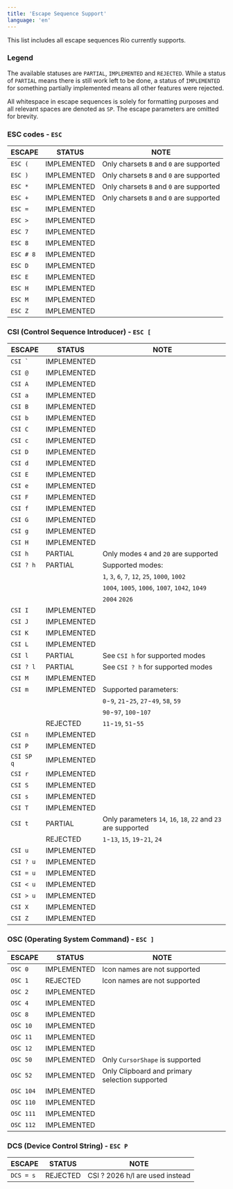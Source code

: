 ```yaml
---
title: 'Escape Sequence Support'
language: 'en'
---
```


This list includes all escape sequences Rio currently supports.

### Legend

The available statuses are `PARTIAL`, `IMPLEMENTED` and `REJECTED`. While a
status of `PARTIAL` means there is still work left to be done, a status of
`IMPLEMENTED` for something partially implemented means all other features were
rejected.

All whitespace in escape sequences is solely for formatting purposes and all
relevant spaces are denoted as `SP`. The escape parameters are omitted for
brevity.

### ESC codes - `ESC`

| ESCAPE    | STATUS      | NOTE                                    |
| --------- | ----------- | --------------------------------------- |
| `ESC (`   | IMPLEMENTED | Only charsets `B` and `0` are supported |
| `ESC )`   | IMPLEMENTED | Only charsets `B` and `0` are supported |
| `ESC *`   | IMPLEMENTED | Only charsets `B` and `0` are supported |
| `ESC +`   | IMPLEMENTED | Only charsets `B` and `0` are supported |
| `ESC =`   | IMPLEMENTED |                                         |
| `ESC >`   | IMPLEMENTED |                                         |
| `ESC 7`   | IMPLEMENTED |                                         |
| `ESC 8`   | IMPLEMENTED |                                         |
| `ESC # 8` | IMPLEMENTED |                                         |
| `ESC D`   | IMPLEMENTED |                                         |
| `ESC E`   | IMPLEMENTED |                                         |
| `ESC H`   | IMPLEMENTED |                                         |
| `ESC M`   | IMPLEMENTED |                                         |
| `ESC Z`   | IMPLEMENTED |                                         |

### CSI (Control Sequence Introducer) - `ESC [`

| ESCAPE     | STATUS      | NOTE                                           |
| ---------- | ----------- | ---------------------------------------------- |
| ``CSI ` `` | IMPLEMENTED |                                                |
| `CSI @`    | IMPLEMENTED |                                                |
| `CSI A`    | IMPLEMENTED |                                                |
| `CSI a`    | IMPLEMENTED |                                                |
| `CSI B`    | IMPLEMENTED |                                                |
| `CSI b`    | IMPLEMENTED |                                                |
| `CSI C`    | IMPLEMENTED |                                                |
| `CSI c`    | IMPLEMENTED |                                                |
| `CSI D`    | IMPLEMENTED |                                                |
| `CSI d`    | IMPLEMENTED |                                                |
| `CSI E`    | IMPLEMENTED |                                                |
| `CSI e`    | IMPLEMENTED |                                                |
| `CSI F`    | IMPLEMENTED |                                                |
| `CSI f`    | IMPLEMENTED |                                                |
| `CSI G`    | IMPLEMENTED |                                                |
| `CSI g`    | IMPLEMENTED |                                                |
| `CSI H`    | IMPLEMENTED |                                                |
| `CSI h`    | PARTIAL     | Only modes `4` and `20` are supported          |
| `CSI ? h`  | PARTIAL     | Supported modes:                               |
|            |             | `1`, `3`, `6`, `7`, `12`, `25`, `1000`, `1002` |
|            |             | `1004`, `1005`, `1006`, `1007`, `1042`, `1049` |
|            |             | `2004` `2026`                                  |
| `CSI I`    | IMPLEMENTED |                                                |
| `CSI J`    | IMPLEMENTED |                                                |
| `CSI K`    | IMPLEMENTED |                                                |
| `CSI L`    | IMPLEMENTED |                                                |
| `CSI l`    | PARTIAL     | See `CSI h` for supported modes                |
| `CSI ? l`  | PARTIAL     | See `CSI ? h` for supported modes              |
| `CSI M`    | IMPLEMENTED |                                                |
| `CSI m`    | IMPLEMENTED | Supported parameters:                          |
|            |             | `0`-`9`, `21`-`25`, `27`-`49`, `58`, `59`      |
|            |             | `90`-`97`, `100`-`107`                         |
|            | REJECTED    | `11`-`19`, `51`-`55`                           |
| `CSI n`    | IMPLEMENTED |                                                |
| `CSI P`    | IMPLEMENTED |                                                |
| `CSI SP q` | IMPLEMENTED |                                                |
| `CSI r`    | IMPLEMENTED |                                                |
| `CSI S`    | IMPLEMENTED |                                                |
| `CSI s`    | IMPLEMENTED |                                                |
| `CSI T`    | IMPLEMENTED |                                                |
| `CSI t`    | PARTIAL     | Only parameters `14`, `16`, `18`, `22` and `23` are supported    |
|            | REJECTED    | `1`-`13`, `15`, `19`-`21`, `24`                |
| `CSI u`    | IMPLEMENTED |                                                |
| `CSI ? u`  | IMPLEMENTED |                                                |
| `CSI = u`  | IMPLEMENTED |                                                |
| `CSI < u`  | IMPLEMENTED |                                                |
| `CSI > u`  | IMPLEMENTED |                                                |
| `CSI X`    | IMPLEMENTED |                                                |
| `CSI Z`    | IMPLEMENTED |                                                |

### OSC (Operating System Command) - `ESC ]`

| ESCAPE    | STATUS      | NOTE                                           |
| --------- | ----------- | ---------------------------------------------- |
| `OSC 0`   | IMPLEMENTED | Icon names are not supported                   |
| `OSC 1`   | REJECTED    | Icon names are not supported                   |
| `OSC 2`   | IMPLEMENTED |                                                |
| `OSC 4`   | IMPLEMENTED |                                                |
| `OSC 8`   | IMPLEMENTED |                                                |
| `OSC 10`  | IMPLEMENTED |                                                |
| `OSC 11`  | IMPLEMENTED |                                                |
| `OSC 12`  | IMPLEMENTED |                                                |
| `OSC 50`  | IMPLEMENTED | Only `CursorShape` is supported                |
| `OSC 52`  | IMPLEMENTED | Only Clipboard and primary selection supported |
| `OSC 104` | IMPLEMENTED |                                                |
| `OSC 110` | IMPLEMENTED |                                                |
| `OSC 111` | IMPLEMENTED |                                                |
| `OSC 112` | IMPLEMENTED |                                                |

### DCS (Device Control String) - `ESC P`

| ESCAPE    | STATUS   | NOTE                            |
| --------- | -------- | ------------------------------- |
| `DCS = s` | REJECTED | CSI ? 2026 h/l are used instead |
